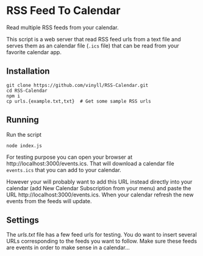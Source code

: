 # RSS Feed To Calendar

Read multiple RSS feeds from your calendar.

This script is a web server that read RSS feed urls from a text file and serves them as an calendar file (`.ics` file) that can be read from your favorite calendar app.

## Installation

```
git clone https://github.com/vinyll/RSS-Calendar.git
cd RSS-Calendar
npm i
cp urls.{example.txt,txt}  # Get some sample RSS urls
```

## Running

Run the script
```
node index.js
```

For testing purpose you can open your browser at http://localhost:3000/events.ics.
That will download a calendar file `events.ics` that you can add to your calendar.

However your will probably want to add this URL instead directly into your calendar (add New Calendar Subscription from your menu) and paste the URL http://localhost:3000/events.ics.
When your calendar refresh the new events from the feeds will update.

## Settings

The _urls.txt_ file has a few feed urls for testing.
You do want to insert several URLs corresponding to the feeds you want to follow.
Make sure these feeds are events in order to make sense in a calendar…
